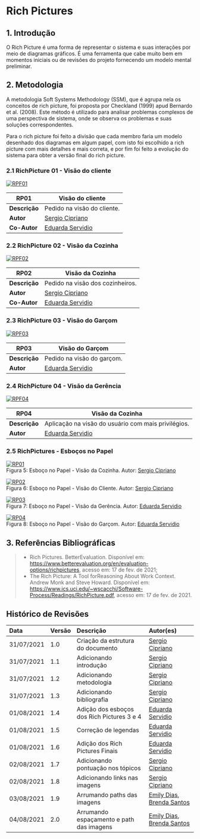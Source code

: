 # Rich Pictures

## 1. Introdução

O Rich Picture é uma forma de representar o sistema e suas interações por meio de diagramas gráficos.
É uma ferramenta que cabe muito bem em momentos iniciais ou de revisões do projeto fornecendo um modelo mental preliminar.

## 2. Metodologia

A metodologia Soft Systems Methodology (SSM), que é agrupa nela os conceitos de rich picture, foi
proposta por Checkland (1999) apud Bernardo et al. (2008). Este método é utilizado para analisar problemas complexos
de uma perspectiva de sistema, onde se observa os problemas e suas soluções correspondentes.<br>

Para o rich picture foi feito a divisão que cada membro faria um modelo desenhado dos diagramas em algum
papel, com isto foi escolhido a rich picture com mais detalhes e mais correta, e por fim foi feito a evolução do sistema
para obter a versão final do rich picture.

### 2.1 RichPicture 01 - Visão do cliente

[![RPF01](../../assets/img/seminario1/rich-picture/RPF01.jpg)](../../assets/img/seminario1/rich-picture/RPF01.jpg)

| **RP01**      | **Visão do cliente**                              |
| ------------- | ------------------------------------------------- |
| **Descrição** | Pedido na visão do cliente.                       |
| **Autor**     | [Sergio Cipriano](https://github.com/sergiosacj)  |
| **Co-Autor**  | [Eduarda Servidio](https://github.com/ServideoEC) |

### 2.2 RichPicture 02 - Visão da Cozinha

[![RPF02](../../assets/img/seminario1/rich-picture/RPF02.jpg)](../../assets/img/seminario1/rich-picture/RPF02.jpg)

| **RP02**      | **Visão da Cozinha**                              |
| ------------- | ------------------------------------------------- |
| **Descrição** | Pedido na visão dos cozinheiros.                  |
| **Autor**     | [Sergio Cipriano](https://github.com/sergiosacj)  |
| **Co-Autor**  | [Eduarda Servidio](https://github.com/ServideoEC) |

### 2.3 RichPicture 03 - Visão do Garçom

[![RPF03](../../assets/img/seminario1/rich-picture/RPF03.jpg)](../../assets/img/seminario1/rich-picture/RPF03.jpg)

| **RP03**      | **Visão do Garçom**                               |
| ------------- | ------------------------------------------------- |
| **Descrição** | Pedido na visão do garçom.                        |
| **Autor**     | [Eduarda Servidio](https://github.com/ServideoEC) |

### 2.4 RichPicture 04 - Visão da Gerência

[![RPF04](../../assets/img/seminario1/rich-picture/RPF04.jpg)](../../assets/img/seminario1/rich-picture/RPF04.jpg)

| **RP04**      | **Visão da Cozinha**                                |
| ------------- | --------------------------------------------------- |
| **Descrição** | Aplicação na visão do usuário com mais privilégios. |
| **Autor**     | [Eduarda Servidio](https://github.com/ServideoEC)   |

### 2.5 RichPictures - Esboços no Papel

[![RP01](../../assets/img/seminario1/rich-picture/RP01.jpeg)](../../assets/img/seminario1/rich-picture/RP01.jpeg)
<br/>
Figura 5: Esboço no Papel - Visão da Cozinha. Autor: [Sergio Cipriano](https://github.com/sergiosacj)

[![RP02](../../assets/img/seminario1/rich-picture/RP02.jpeg)](../../assets/img/seminario1/rich-picture/RP02.jpeg)
<br/>
Figura 6: Esboço no Papel - Visão do Cliente. Autor: [Sergio Cipriano](https://github.com/sergiosacj)

[![RP03](../../assets/img/seminario1/rich-picture/RP03.jpg)](../../assets/img/seminario1/rich-picture/RP03.jpg)
<br/>
Figura 7: Esboço no Papel - Visão da Gerência. Autor: [Eduarda Servidio](https://github.com/ServideoEC)

[![RP04](../../assets/img/seminario1/rich-picture/RP04.jpg)](../../assets/img/seminario1/rich-picture/RP04.jpg)
<br/>
Figura 8: Esboço no Papel - Visão do Garçom. Autor: [Eduarda Servidio](https://github.com/ServideoEC)

## 3. Referências Bibliográficas

> - Rich Pictures. BetterEvaluation. Disponível em: https://www.betterevaluation.org/en/evaluation-options/richpictures, acesso em: 17 de fev. de 2021;
> - The Rich Picture: A Tool forReasoning About Work Context. Andrew Monk and Steve Howard. Disponível em: https://www.ics.uci.edu/~wscacchi/Software-Process/Readings/RichPicture.pdf, acesso em: 17 de fev. de 2021.

## Histórico de Revisões

| Data       | Versão | Descrição                                  | Autor(es)                                                                                    |
| :--------- | :----- | :----------------------------------------- | :------------------------------------------------------------------------------------------- |
| 31/07/2021 | 1.0    | Criação da estrutura do documento          | [Sergio Cipriano](https://github.com/sergiosacj)                                             |
| 31/07/2021 | 1.1    | Adicionando introdução                     | [Sergio Cipriano](https://github.com/sergiosacj)                                             |
| 31/07/2021 | 1.2    | Adicionando metodologia                    | [Sergio Cipriano](https://github.com/sergiosacj)                                             |
| 31/07/2021 | 1.3    | Adicionando bibliografia                   | [Sergio Cipriano](https://github.com/sergiosacj)                                             |
| 01/08/2021 | 1.4    | Adição dos esboços dos Rich Pictures 3 e 4 | [Eduarda Servidio](https://github.com/ServideoEC)                                            |
| 01/08/2021 | 1.5    | Correção de legendas                       | [Eduarda Servidio](https://github.com/ServideoEC)                                            |
| 01/08/2021 | 1.6    | Adição dos Rich Pictures Finais            | [Eduarda Servidio](https://github.com/ServideoEC)                                            |
| 02/08/2021 | 1.7    | Adicionando pontuação nos tópicos          | [Sergio Cipriano](https://github.com/sergiosacj)                                             |
| 02/08/2021 | 1.8    | Adicionando links nas imagens              | [Sergio Cipriano](https://github.com/sergiosacj)                                             |
| 03/08/2021 | 1.9    | Arrumando paths das imagens                | [Emily Dias](https://github.com/emysdias), [Brenda Santos](https://github.com/brendavsantos) |
| 04/08/2021 | 2.0    | Arrumando espaçamento e path das imagens   | [Emily Dias](https://github.com/emysdias), [Brenda Santos](https://github.com/brendavsantos) |
